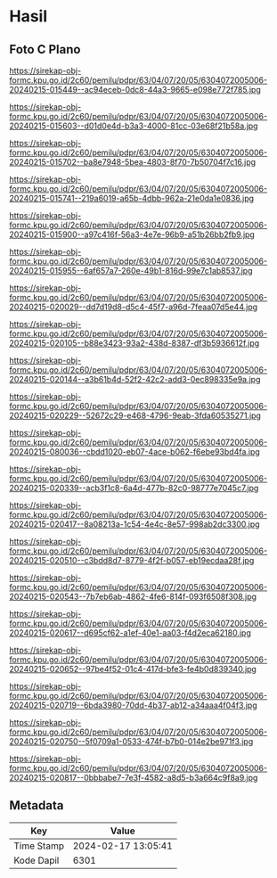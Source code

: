 # Hasil

## Foto C Plano

https://sirekap-obj-formc.kpu.go.id/2c60/pemilu/pdpr/63/04/07/20/05/6304072005006-20240215-015449--ac94eceb-0dc8-44a3-9665-e098e772f785.jpg

https://sirekap-obj-formc.kpu.go.id/2c60/pemilu/pdpr/63/04/07/20/05/6304072005006-20240215-015603--d01d0e4d-b3a3-4000-81cc-03e68f21b58a.jpg

https://sirekap-obj-formc.kpu.go.id/2c60/pemilu/pdpr/63/04/07/20/05/6304072005006-20240215-015702--ba8e7948-5bea-4803-8f70-7b50704f7c16.jpg

https://sirekap-obj-formc.kpu.go.id/2c60/pemilu/pdpr/63/04/07/20/05/6304072005006-20240215-015741--219a6019-a65b-4dbb-962a-21e0da1e0836.jpg

https://sirekap-obj-formc.kpu.go.id/2c60/pemilu/pdpr/63/04/07/20/05/6304072005006-20240215-015900--a97c416f-56a3-4e7e-96b9-a51b26bb2fb9.jpg

https://sirekap-obj-formc.kpu.go.id/2c60/pemilu/pdpr/63/04/07/20/05/6304072005006-20240215-015955--6af657a7-260e-49b1-816d-99e7c1ab8537.jpg

https://sirekap-obj-formc.kpu.go.id/2c60/pemilu/pdpr/63/04/07/20/05/6304072005006-20240215-020029--dd7d19d8-d5c4-45f7-a96d-7feaa07d5e44.jpg

https://sirekap-obj-formc.kpu.go.id/2c60/pemilu/pdpr/63/04/07/20/05/6304072005006-20240215-020105--b88e3423-93a2-438d-8387-df3b5936612f.jpg

https://sirekap-obj-formc.kpu.go.id/2c60/pemilu/pdpr/63/04/07/20/05/6304072005006-20240215-020144--a3b61b4d-52f2-42c2-add3-0ec898335e9a.jpg

https://sirekap-obj-formc.kpu.go.id/2c60/pemilu/pdpr/63/04/07/20/05/6304072005006-20240215-020229--52672c29-e468-4796-9eab-3fda60535271.jpg

https://sirekap-obj-formc.kpu.go.id/2c60/pemilu/pdpr/63/04/07/20/05/6304072005006-20240215-080036--cbdd1020-eb07-4ace-b062-f6ebe93bd4fa.jpg

https://sirekap-obj-formc.kpu.go.id/2c60/pemilu/pdpr/63/04/07/20/05/6304072005006-20240215-020339--acb3f1c8-6a4d-477b-82c0-98777e7045c7.jpg

https://sirekap-obj-formc.kpu.go.id/2c60/pemilu/pdpr/63/04/07/20/05/6304072005006-20240215-020417--8a08213a-1c54-4e4c-8e57-998ab2dc3300.jpg

https://sirekap-obj-formc.kpu.go.id/2c60/pemilu/pdpr/63/04/07/20/05/6304072005006-20240215-020510--c3bdd8d7-8779-4f2f-b057-eb19ecdaa28f.jpg

https://sirekap-obj-formc.kpu.go.id/2c60/pemilu/pdpr/63/04/07/20/05/6304072005006-20240215-020543--7b7eb6ab-4862-4fe6-814f-093f6508f308.jpg

https://sirekap-obj-formc.kpu.go.id/2c60/pemilu/pdpr/63/04/07/20/05/6304072005006-20240215-020617--d695cf62-a1ef-40e1-aa03-f4d2eca62180.jpg

https://sirekap-obj-formc.kpu.go.id/2c60/pemilu/pdpr/63/04/07/20/05/6304072005006-20240215-020652--97be4f52-01c4-417d-bfe3-fe4b0d839340.jpg

https://sirekap-obj-formc.kpu.go.id/2c60/pemilu/pdpr/63/04/07/20/05/6304072005006-20240215-020719--6bda3980-70dd-4b37-ab12-a34aaa4f04f3.jpg

https://sirekap-obj-formc.kpu.go.id/2c60/pemilu/pdpr/63/04/07/20/05/6304072005006-20240215-020750--5f0709a1-0533-474f-b7b0-014e2be971f3.jpg

https://sirekap-obj-formc.kpu.go.id/2c60/pemilu/pdpr/63/04/07/20/05/6304072005006-20240215-020817--0bbbabe7-7e3f-4582-a8d5-b3a664c9f8a9.jpg


## Metadata

| Key        | Value               |
| ---------- | ------------------- |
| Time Stamp | 2024-02-17 13:05:41 |
| Kode Dapil | 6301                |



